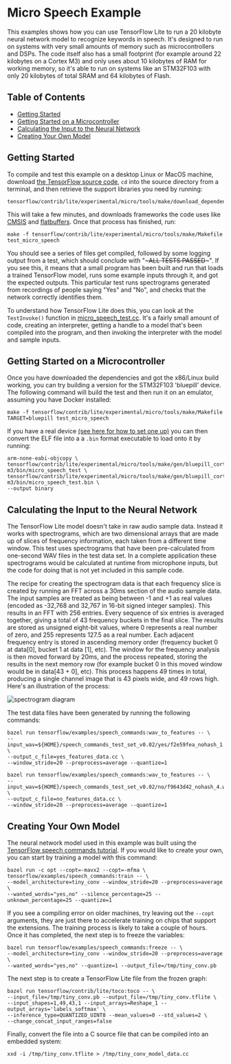 # Micro Speech Example

This examples shows how you can use TensorFlow Lite to run a 20 kilobyte neural network model to recognize keywords in speech. It's designed to run on systems with very small amounts of memory such as microcontrollers and DSPs. The code itself also has a small footprint (for example around 22 kilobytes on a Cortex M3) and only uses about 10 kilobytes of RAM for working memory, so it's able to run on systems like an STM32F103 with only 20 kilobytes of total SRAM and 64 kilobytes of Flash.

## Table of Contents

  - [Getting Started](#getting-started)
  - [Getting Started on a Microcontroller](#getting-started-on-a-microcontroller)
  - [Calculating the Input to the Neural Network](#calculating-the-input-to-the-neural-network)
  - [Creating Your Own Model](#creating-your-own-model)

## Getting Started

To compile and test this example on a desktop Linux or MacOS machine, download [the TensorFlow source code](https://github.com/tensorflow/tensorflow), `cd` into the source directory from a terminal, and then retrieve the support libraries you need by running:

```
tensorflow/contrib/lite/experimental/micro/tools/make/download_dependencies.sh
```

This will take a few minutes, and downloads frameworks the code uses like [CMSIS](https://developer.arm.com/embedded/cmsis) and [flatbuffers](https://google.github.io/flatbuffers/). Once that process has finished, run:

```
make -f tensorflow/contrib/lite/experimental/micro/tools/make/Makefile test_micro_speech
```

You should see a series of files get compiled, followed by some logging output from a test, which should conclude with "~~~ALL TESTS PASSED~~~". If you see this, it means that a small program has been built and run that loads a trained TensorFlow model, runs some example inputs through it, and got the expected outputs. This particular test runs spectrograms generated from recordings of people saying "Yes" and "No", and checks that the network correctly identifies them.

To understand how TensorFlow Lite does this, you can look at the `TestInvoke()` function in [micro_speech_test.cc](https://github.com/tensorflow/tensorflow/tree/master/tensorflow/contrib/lite/experimental/micro/examples/micro_speech/micro_speech_test.cc). It's a fairly small amount of code, creating an interpreter, getting a handle to a model that's been compiled into the program, and then invoking the interpreter with the model and sample inputs.

## Getting Started on a Microcontroller

Once you have downloaded the dependencies and got the x86/Linux build working, you can try building a version for the STM32F103 'bluepill' device. The following command will build the test and then run it on an emulator, assuming you have Docker installed:

```
make -f tensorflow/contrib/lite/experimental/micro/tools/make/Makefile TARGET=bluepill test_micro_speech
```

If you have a real device [(see here for how to set one up)](https://github.com/google/stm32_bare_lib/tree/master/README.md) you can then convert the ELF file into a  a `.bin` format executable to load onto it by running:

```
arm-none-eabi-objcopy \
tensorflow/contrib/lite/experimental/micro/tools/make/gen/bluepill_cortex-m3/bin/micro_speech_test \
tensorflow/contrib/lite/experimental/micro/tools/make/gen/bluepill_cortex-m3/bin/micro_speech_test.bin \
--output binary
```

## Calculating the Input to the Neural Network

The TensorFlow Lite model doesn't take in raw audio sample data. Instead it works with spectrograms, which are two dimensional arrays that are made up of slices of frequency information, each taken from a different time window. This test uses spectrograms that have been pre-calculated from one-second WAV files in the test data set. In a complete application these spectrograms would be calculated at runtime from microphone inputs, but the code for doing that is not yet included in this sample code.

The recipe for creating the spectrogram data is that each frequency slice is created by running an FFT across a 30ms section of the audio sample data. The input samples are treated as being between -1 and +1 as real values (encoded as -32,768 and 32,767 in 16-bit signed integer samples). This results in an FFT with 256 entries. Every sequence of six entries is averaged together, giving a total of 43 frequency buckets in the final slice. The results are stored as unsigned eight-bit values, where 0 represents a real number of zero, and 255 represents 127.5 as a real number. Each adjacent frequency entry is stored in ascending memory order (frequency bucket 0 at data[0], bucket 1 at data [1], etc). The window for the frequency analysis is then moved forward by 20ms, and the process repeated, storing the results in the next memory row (for example bucket 0 in this moved window would be in data[43 + 0], etc). This process happens 49 times in total, producing a single channel image that is 43 pixels wide, and 49 rows high. Here's an illustration of the process:

![spectrogram diagram](https://storage.googleapis.com/download.tensorflow.org/example_images/spectrogram_diagram.png)


The test data files have been generated by running the following commands:

```
bazel run tensorflow/examples/speech_commands:wav_to_features -- \
--input_wav=${HOME}/speech_commands_test_set_v0.02/yes/f2e59fea_nohash_1.wav \
--output_c_file=yes_features_data.cc \
--window_stride=20 --preprocess=average --quantize=1

bazel run tensorflow/examples/speech_commands:wav_to_features -- \
--input_wav=${HOME}/speech_commands_test_set_v0.02/no/f9643d42_nohash_4.wav \
--output_c_file=no_features_data.cc \
--window_stride=20 --preprocess=average --quantize=1
```

## Creating Your Own Model

The neural network model used in this example was built using the [TensorFlow speech commands tutorial](https://www.tensorflow.org/tutorials/sequences/audio_recognition). If you would like to create your own, you can start by training a model with this command:

```
bazel run -c opt --copt=-mavx2 --copt=-mfma \
tensorflow/examples/speech_commands:train -- \
--model_architecture=tiny_conv --window_stride=20 --preprocess=average \
--wanted_words="yes,no" --silence_percentage=25 --unknown_percentage=25 --quantize=1
```

If you see a compiling error on older machines, try leaving out the `--copt` arguments, they are just there to accelerate training on chips that support the extensions. The training process is likely to take a couple of hours. Once it has completed, the next step is to freeze the variables:

```
bazel run tensorflow/examples/speech_commands:freeze -- \
--model_architecture=tiny_conv --window_stride=20 --preprocess=average \
--wanted_words="yes,no" --quantize=1 --output_file=/tmp/tiny_conv.pb
```

The next step is to create a TensorFlow Lite file from the frozen graph:

```
bazel run tensorflow/contrib/lite/toco:toco -- \
--input_file=/tmp/tiny_conv.pb --output_file=/tmp/tiny_conv.tflite \
--input_shapes=1,49,43,1 --input_arrays=Reshape_1 --output_arrays='labels_softmax' \
--inference_type=QUANTIZED_UINT8 --mean_values=0 --std_values=2 \
--change_concat_input_ranges=false
```

Finally, convert the file into a C source file that can be compiled into an embedded system:

```
xxd -i /tmp/tiny_conv.tflite > /tmp/tiny_conv_model_data.cc
```
